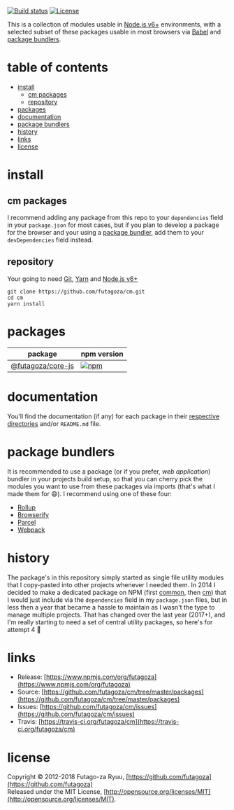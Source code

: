 [![Build status](https://img.shields.io/travis/futagoza/cm.svg)](https://travis-ci.org/futagoza/cm)
[![License](https://img.shields.io/badge/license-mit-blue.svg)](https://opensource.org/licenses/MIT)

This is a collection of modules usable in [Node.js v6+](https://nodejs.org/en/blog/release/v6.0.0/) environments, with a selected subset of these packages usable in most browsers via [Babel](https://babeljs.io/) and [package bundlers](#package-bundlers). 

# table of contents

- [install](#install)
  * [cm packages](#cm-packages)
  * [repository](#repository)
- [packages](#packages)
- [documentation](#documentation)
- [package bundlers](#package-bundlers)
- [history](#history)
- [links](#links)
- [license](#license)

# install

## cm packages

I recommend adding any package from this repo to your `dependencies` field in your `package.json` for most cases, but if you plan to develop a package for the browser and your using a [package bundler](#package-bundlers), add them to your `devDependencies` field instead.

## repository

Your going to need [Git](https://git-scm.com/), [Yarn](https://yarnpkg.com/) and [Node.js v6+](https://nodejs.org/)

```shell
git clone https://github.com/futagoza/cm.git
cd cm
yarn install
```

# packages

| package | npm version |
| ------- | ----------- |
| [@futagoza/core-js](https://github.com/futagoza/cm/tree/master/packages/@futagoza/core-js) | [![npm](https://img.shields.io/npm/v/@futagoza/core-js.svg)](https://www.npmjs.com/package/@futagoza/core-js) |

# documentation

You'll find the documentation (if any) for each package in their [respective directories](https://github.com/futagoza/cm/tree/master/packages) and/or `README.md` file.

# package bundlers

It is recommended to use a package (or if you prefer, _web application_) bundler in your projects build setup, so that you can cherry pick the modules you want to use from these packages via imports (that's what I made them for 😄). I recommend using one of these four:

* [Rollup](https://rollupjs.org/)
* [Browserify](http://browserify.org/)
* [Parcel](https://parceljs.org/)
* [Webpack](https://webpack.js.org/)

# history

The package's in this repository simply started as single file utility modules that I copy-pasted into other projects whenever I needed them. In 2014 I decided to make a dedicated package on NPM (first [common](https://www.npmjs.com/package/comman), then [cm](https://www.npmjs.com/package/cm)) that I would just include via the `dependencies` field in my `package.json` files, but in less then a year that became a hassle to maintain as I wasn't the type to manage multiple projects. That has changed over the last year (2017+), and I'm really starting to need a set of central utility packages, so here's for attempt 4 🍺

# links

* Release: [https://www.npmjs.com/org/futagoza](https://www.npmjs.com/org/futagoza)
* Source: [https://github.com/futagoza/cm/tree/master/packages](https://github.com/futagoza/cm/tree/master/packages)
* Issues: [https://github.com/futagoza/cm/issues](https://github.com/futagoza/cm/issues)
* Travis: [https://travis-ci.org/futagoza/cm](https://travis-ci.org/futagoza/cm)

# license

Copyright © 2012-2018 Futago-za Ryuu, [https://github.com/futagoza](https://github.com/futagoza)<br>
Released under the MIT License, [http://opensource.org/licenses/MIT](http://opensource.org/licenses/MIT).
